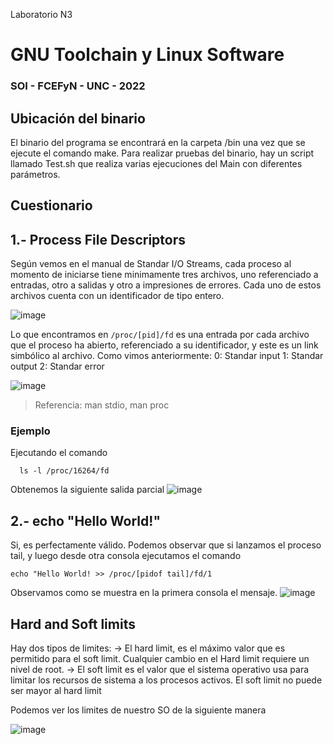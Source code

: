 Laboratorio N3
# GNU Toolchain y Linux Software
### SOI - FCEFyN - UNC - 2022

## Ubicación del binario
El binario del programa se encontrará en la carpeta /bin una vez que se ejecute el comando make. 
Para realizar pruebas del binario, hay un script llamado Test.sh que realiza varias ejecuciones del Main con diferentes parámetros.

## Cuestionario

## 1.- Process File Descriptors

  Según vemos en el manual de Standar I/O Streams, cada proceso al momento de iniciarse tiene minimamente tres archivos, uno referenciado a entradas, otro a salidas y otro a impresiones de errores. Cada uno de estos archivos cuenta con un identificador de tipo entero.

![image](https://user-images.githubusercontent.com/101826494/189350321-b4a25265-9bed-4ca9-bca7-21fed4076034.png)

  Lo que encontramos en `/proc/[pid]/fd` es una entrada por cada archivo que el proceso ha abierto, referenciado a su identificador, y este es un link simbólico al archivo. Como vimos anteriormente: 
  0: Standar input
  1: Standar output
  2: Standar error
  
![image](https://user-images.githubusercontent.com/101826494/189348955-d52760d8-3d5b-41d3-af7a-6a93b029e7b1.png)

>Referencia: man stdio, man proc

### Ejemplo
Ejecutando el comando 
~~~{.sh}
  ls -l /proc/16264/fd
~~~

Obtenemos la siguiente salida parcial
![image](https://user-images.githubusercontent.com/101826494/189353334-f618db4b-6624-44d7-8f44-9f65d20adb32.png)

## 2.- echo "Hello World!"
Si, es perfectamente válido. Podemos observar que si lanzamos el proceso tail, y luego desde otra consola ejecutamos el comando 
~~~{.sh}
echo "Hello World! >> /proc/[pidof tail]/fd/1
~~~
Observamos como se muestra en la primera consola el mensaje.
![image](https://user-images.githubusercontent.com/101826494/189361211-5db54a05-bf6e-4488-9440-6cf13a4f72d1.png)

## Hard and Soft limits
 Hay dos tipos de limites:
 -> El hard limit, es el máximo valor que es permitido para el soft limit. Cualquier cambio en el Hard limit requiere un nivel de root.
 -> El soft limit es el valor que el sistema operativo usa para limitar los recursos de sistema a los procesos activos. El soft limit no puede ser mayor al hard limit
  
  Podemos ver los limites de nuestro SO de la siguiente manera
  
  ![image](https://user-images.githubusercontent.com/101826494/189364319-3dd008a5-db1a-498a-8749-8aba197d46ff.png)


